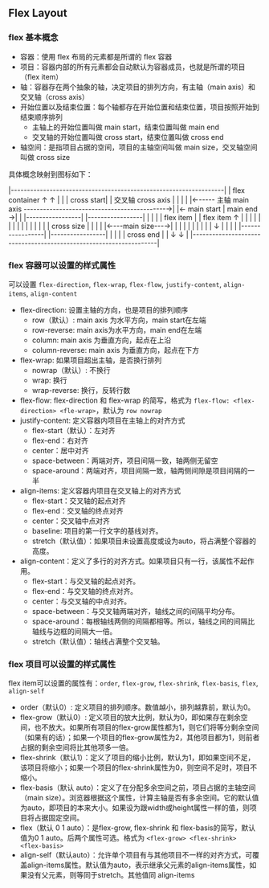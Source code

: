 ## Flex Layout

### flex 基本概念

- 容器：使用 flex 布局的元素都是所谓的 flex 容器
- 项目：容器内部的所有元素都会自动默认为容器成员，也就是所谓的项目（flex item）
- 轴：容器存在两个抽象的轴，决定项目的排列方向，有主轴（main axis）和交叉轴（cross axis）
- 开始位置以及结束位置：每个轴都存在开始位置和结束位置，项目按照开始到结束顺序排列
  - 主轴上的开始位置叫做 main start，结束位置叫做 main end
  - 交叉轴的开始位置叫做 cross start，结束位置叫做 cross end
- 轴空间：是指项目占据的空间，项目的主轴空间叫做 main size，交叉轴空间叫做 cross size

具体概念映射到图标如下：

|------------------------------------------------------------------|
|  flex container                              ↑             ↑     |
|                                              |        cross start|
|                                        交叉轴 cross axis          |
|                                              |                   |
|←----- 主轴 main axis --------------------------------------------→|
|← main start                                  |          main end →|
|   |-----------------|   |-----------------|  |                    |
|   | flex item       |   | flex item ↑     |  |                    |
|   |                 |   |           |     |  |                    |
|   |                 |   |      cross size |  |                    |
|   |←---main size---→|   |           |     |  |                    |
|   |                 |   |           ↓     |  |                    |
|   |-----------------|   |-----------------|  |                    |
|                                              |         cross end  |
|                                              ↓              ↓     |
|-------------------------------------------------------------------|

### flex 容器可以设置的样式属性

可以设置 `flex-direction`, `flex-wrap`, `flex-flow`, `justify-content`, `align-items`, `align-content`

+ flex-direction: 设置主轴的方向，也是项目的排列顺序
  - row（默认）: main axis 为水平方向，main start在左端
  - row-reverse: main axis为水平方向，main end在左端
  - column: main axis 为垂直方向，起点在上沿
  - column-reverse: main axis 为垂直方向，起点在下方
+ flex-wrap: 如果项目超出主轴，是否换行排列
  - nowrap（默认）: 不换行
  - wrap: 换行
  - wrap-reverse: 换行，反转行数
+ flex-flow: flex-direction 和 flex-wrap 的简写，格式为 `flex-flow: <flex-direction> <fle-wrap>`，默认为 `row nowrap`
+ justify-content: 定义容器内项目在主轴上的对齐方式
  - flex-start（默认）：左对齐
  - flex-end：右对齐
  - center：居中对齐
  - space-between：两端对齐，项目间隔一致，轴两侧无留空
  - space-around：两端对齐，项目间隔一致，轴两侧间隙是项目间隔的一半
+ align-items: 定义容器内项目在交叉轴上的对齐方式
  - flex-start：交叉轴的起点对齐
  - flex-end：交叉轴的终点对齐
  - center：交叉轴中点对齐
  - baseline: 项目的第一行文字的基线对齐。
  - stretch（默认值）：如果项目未设置高度或设为auto，将占满整个容器的高度。
+ align-content：定义了多行的对齐方式。如果项目只有一行，该属性不起作用。
  - flex-start：与交叉轴的起点对齐。
  - flex-end：与交叉轴的终点对齐。
  - center：与交叉轴的中点对齐。
  - space-between：与交叉轴两端对齐，轴线之间的间隔平均分布。
  - space-around：每根轴线两侧的间隔都相等。所以，轴线之间的间隔比轴线与边框的间隔大一倍。
  - stretch（默认值）：轴线占满整个交叉轴。

### flex 项目可以设置的样式属性

flex item可以设置的属性有：`order`, `flex-grow`, `flex-shrink`, `flex-basis`, `flex`, `align-self`

+ order（默认0）: 定义项目的排列顺序。数值越小，排列越靠前，默认为0。
+ flex-grow（默认0）: 定义项目的放大比例，默认为0，即如果存在剩余空间，也不放大。如果所有项目的flex-grow属性都为1，则它们将等分剩余空间（如果有的话）；如果一个项目的flex-grow属性为2，其他项目都为1，则前者占据的剩余空间将比其他项多一倍。
+ flex-shrink（默认1）：定义了项目的缩小比例，默认为1，即如果空间不足，该项目将缩小；如果一个项目的flex-shrink属性为0，则空间不足时，项目不缩小。
+ flex-basis（默认 auto）：定义了在分配多余空间之前，项目占据的主轴空间（main size）。浏览器根据这个属性，计算主轴是否有多余空间。它的默认值为auto，即项目的本来大小。如果设为跟width或height属性一样的值，则项目将占据固定空间。
+ flex（默认 0 1 auto）：是flex-grow, flex-shrink 和 flex-basis的简写，默认值为0 1 auto。后两个属性可选。格式为 `<flex-grow> <flex-shrink> <flex-basis>`
+ align-self（默认auto）：允许单个项目有与其他项目不一样的对齐方式，可覆盖align-items属性。默认值为auto，表示继承父元素的align-items属性，如果没有父元素，则等同于stretch。其他值同 align-items
